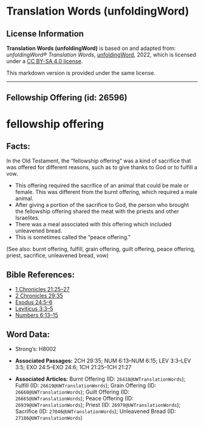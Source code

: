 # Translation Words (unfoldingWord)

## License Information

**Translation Words (unfoldingWord)** is based on and adapted from: _unfoldingWord® Translation Words_, [unfoldingWord](https://unfoldingword.org/utw), 2022, which is licensed under a [CC BY-SA 4.0 license](https://creativecommons.org/licenses/by-sa/4.0/legalcode.en).

This markdown version is provided under the same license.



--------------------------------

## Fellowship Offering (id: 26596)

fellowship offering
===================

Facts:
------

In the Old Testament, the “fellowship offering” was a kind of sacrifice that was offered for different reasons, such as to give thanks to God or to fulfill a vow.

* This offering required the sacrifice of an animal that could be male or female. This was different from the burnt offering, which required a male animal.
* After giving a portion of the sacrifice to God, the person who brought the fellowship offering shared the meat with the priests and other Israelites.
* There was a meal associated with this offering which included unleavened bread.
* This is sometimes called the “peace offering.”

(See also: burnt offering, fulfill, grain offering, guilt offering, peace offering, priest, sacrifice, unleavened bread, vow)

Bible References:
-----------------

* [1 Chronicles 21:25–27](https://ref.ly/1Chr21:25-1Chr21:27)
* [2 Chronicles 29:35](https://ref.ly/2Chr29:35)
* [Exodus 24:5–6](https://ref.ly/Exod24:5-Exod24:6)
* [Leviticus 3:3–5](https://ref.ly/Lev3:3-Lev3:5)
* [Numbers 6:13–15](https://ref.ly/Num6:13-Num6:15)

Word Data:
----------

* Strong’s: H8002

* **Associated Passages:** 2CH 29:35; NUM 6:13–NUM 6:15; LEV 3:3–LEV 3:5; EXO 24:5–EXO 24:6; 1CH 21:25–1CH 21:27
* **Associated Articles:** Burnt Offering (ID: `26418@UWTranslationWords`); Fulfill (ID: `26619@UWTranslationWords`); Grain Offering (ID: `26660@UWTranslationWords`); Guilt Offering (ID: `26665@UWTranslationWords`); Peace Offering (ID: `26939@UWTranslationWords`); Priest (ID: `26979@UWTranslationWords`); Sacrifice (ID: `27046@UWTranslationWords`); Unleavened Bread (ID: `27186@UWTranslationWords`)

